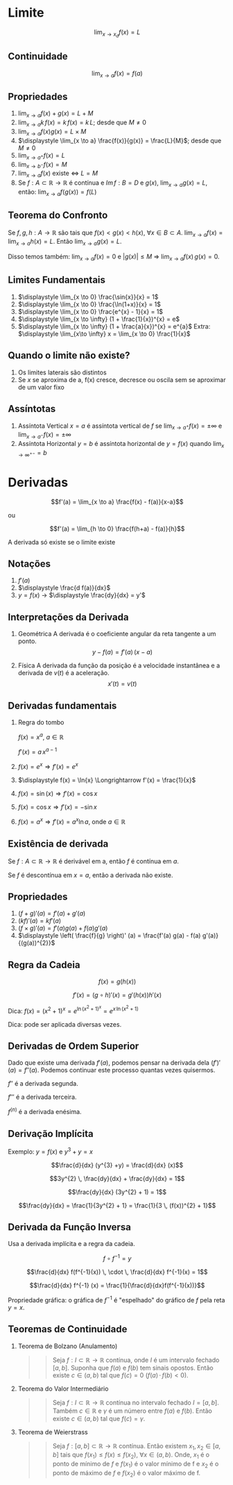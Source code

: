 # Limite
$$\lim_{x \to x_{d}} f(x) = L$$
## Continuidade
$$\lim_{x \to a} f(x) = f(a)$$
## Propriedades
1. $\displaystyle \lim_{x \to a} f(x) + g(x) = L + M$
2. $\displaystyle \lim_{x \to a} k \, f(x) = k \, f(x) = k \, L$; desde que $M \neq 0$
3. $\displaystyle \lim_{x \to a} f(x) g(x) = L \times M$
4. $\displaystyle \lim_{x \to a} \frac{f(x)}{g(x)} = \frac{L}{M}$; desde que $M \neq 0$
5. $\displaystyle \lim_{x \to a^{+}} f(x) = L$
6. $\displaystyle \lim_{x \to b^{-}} f(x) = M$
7. $\displaystyle \lim_{x \to a} f(x)$ existe <=> $L = M$
8. Se $f: A \subset \mathbb{R} \to \mathbb{R}$ é contínua e $Im \, f: B = D$ e $g(x)$, $\displaystyle \lim_{x \to a} g(x) = L$, então: $\displaystyle \lim_{x \to a} f(g(x)) = f(L)$ 
## Teorema do Confronto
Se $f, g, h: A \to \mathbb{R}$ são tais que $f(x) < g(x) < h(x)$, $\forall x \in B \subset A$. $\displaystyle \lim_{x \to a} f(x) = \lim_{x \to a} h(x) = L$. Então $\displaystyle \lim_{x \to a} g(x) = L$. 

Disso temos também: $\displaystyle \lim_{x \to a} f(x) = 0$ e $|g(x)| \leq M$ => $\displaystyle \lim_{x \to a} f(x) \, g(x) = 0$.
## Limites Fundamentais
1. $\displaystyle \lim_{x \to 0} \frac{\sin{x}}{x} = 1$
2. $\displaystyle \lim_{x \to 0} \frac{\ln(1+x)}{x} = 1$
3. $\displaystyle \lim_{x \to 0} \frac{e^{x} - 1}{x} = 1$ 
4. $\displaystyle \lim_{x \to \infty} (1 + \frac{1}{x})^{x} = e$ 
5. $\displaystyle \lim_{x \to \infty} (1 + \frac{a}{x})^{x} = e^{a}$
Extra: $\displaystyle \lim_{x\to \infty} x = \lim_{x \to 0} \frac{1}{x}$
## Quando o limite não existe?
1. Os limites laterais são distintos
2. Se $x$ se aproxima de a, f(x) cresce, decresce ou oscila sem se aproximar de um valor fixo
## Assíntotas
1. Assíntota Vertical
	$x = a$ é assíntota vertical de $f$ se $\displaystyle \lim_{x \to a^{+}} f(x) = \pm \infty$ e $\displaystyle \lim_{x \to a^{-}} f(x) = \pm \infty$
2. Assíntota Horizontal
	$y = b$ é assíntota horizontal de $y = f(x)$ quando $\displaystyle \lim_{x \to \infty^{+-}} = b$ 
# Derivadas
$$f'(a) = \lim_{x \to a} \frac{f(x) - f(a)}{x-a}$$

ou

$$f'(a) = \lim_{h \to 0} \frac{f(h+a) - f(a)}{h}$$

A derivada só existe se o limite existe
## Notações
1. $f'(a)$
2. $\displaystyle \frac{d f(a)}{dx}$
3. $y = f(x)$ -> $\displaystyle \frac{dy}{dx} = y'$
## Interpretações da Derivada
1. Geométrica
	A derivada é o coeficiente angular da reta tangente a um ponto. 
	$$y - f(a) = f'(a) \, (x-a)$$
	
1. Física
	A derivada da função da posição é a velocidade instantânea e a derivada de $v(t)$ é a aceleração. 
	$$x'(t) = v(t)$$
## Derivadas fundamentais
1. Regra do tombo

	$\displaystyle f(x) = x^{a}$, $a \in \mathbb{R}$
	
	$f'(x) = a \, x^{a - 1}$
2. $\displaystyle f(x) = e^{x} \Longrightarrow f'(x) = e^{x}$
3. $\displaystyle f(x) = \ln{x} \Longrightarrow f'(x) = \frac{1}{x}$
4. $\displaystyle f(x) = \sin(x) \Longrightarrow f'(x) = \cos{x}$
5. $\displaystyle f(x) = \cos{x} \Longrightarrow f'(x) = - \sin{x}$
6. $\displaystyle f(x) = a^{x} \Longrightarrow f'(x) = a^{x} \ln{a}$, onde $a \in \mathbb{R}$
## Existência de derivada
Se $f: A \subset \mathbb{R} \longrightarrow \mathbb{R}$ é derivável em a, então $f$ é contínua em $a$.

Se $f$ é descontínua em $x = a$, então a derivada não existe.
## Propriedades
1. $\displaystyle (f+g)' (a) = f'(a) + g'(a)$
2. $\displaystyle (k f)' (a) = k  f'(a)$
3. $\displaystyle (f \times g)' (a) = f'(a)  g(a) + f(a)  g'(a)$
4. $\displaystyle \left( \frac{f}{g} \right)' (a) = \frac{f'(a)  g(a) - f(a)  g'(a)}{(g(a))^{2}}$ 
## Regra da Cadeia
$$f(x) = g(h(x))$$

$$f'(x) = (g \circ h)' (x) = g'(h(x))  h'(x)$$

Dica: $\displaystyle f(x) = (x^{2} + 1)^{x} = e^{\ln{(x^{2} + 1)^{x}}} = e^{x \, \ln{(x^2 + 1)}}$  

Dica: pode ser aplicada diversas vezes.
## Derivadas de Ordem Superior
Dado que existe uma derivada $f'(a)$, podemos pensar na derivada dela $(f')' (a) = f''(a)$. Podemos continuar este processo quantas vezes quisermos.

$\displaystyle f''$ é a derivada segunda.

$\displaystyle f'''$ é a derivada terceira.

$\displaystyle f^{(n)}$ é a derivada enésima.
## Derivação Implícita
Exemplo: $y = f(x)$ e $\displaystyle y^{3} + y = x$

$$\frac{d}{dx} (y^{3} +y) = \frac{d}{dx} (x)$$

$$3y^{2} \, \frac{dy}{dx} + \frac{dy}{dx} = 1$$

$$\frac{dy}{dx} (3y^{2} + 1) = 1$$

$$\frac{dy}{dx} = \frac{1}{3y^{2} + 1} = \frac{1}{3 \, (f(x))^{2} + 1}$$
## Derivada da Função Inversa
Usa a derivada implícita e a regra da cadeia.

$$f \circ f^{-1} = y$$

$$\frac{d}{dx} f(f^{-1}(x)) \, \cdot \, \frac{d}{dx} f^{-1}(x) = 1$$

$$\frac{d}{dx} f^{-1} (x) = \frac{1}{\frac{d}{dx}f(f^{-1}(x))}$$

Propriedade gráfica: o gráfica de $f^{-1}$ é "espelhado" do gráfico de $f$ pela reta $y = x$.
## Teoremas de Continuidade
1. Teorema de Bolzano (Anulamento)
	>>Seja $\displaystyle f: I \subset \mathbb{R} \longrightarrow \mathbb{R}$ contínua, onde $I$ é um intervalo fechado $[a, b]$. Suponha que $f(a)$ e $f(b)$ tem sinais opostos. Então existe $\displaystyle c \in (a, b)$ tal que $f(c) = 0$ ($f(a) \, \cdot \, f(b) < 0$).
2.  Teorema do Valor Intermediário
	>> Seja  $\displaystyle f: I \subset \mathbb{R} \longrightarrow \mathbb{R}$ contínua no intervalo fechado $I = [a, b]$. Também $\displaystyle c \in \mathbb{R}$ e $\gamma$ é um número entre $f(a)$ e $f(b)$. Então existe $c \in (a, b)$ tal que $f(c) = \gamma$.
	>> 
3. Teorema de Weierstrass
	>> Seja  $\displaystyle f: [a, b] \subset \mathbb{R} \longrightarrow \mathbb{R}$ contínua. Então existem $x_{1}, x_{2} \in [a,b]$ tais que $f(x_{1}) \leq f(x) \leq f(x_{2})$, $\forall x \in (a, b)$. Onde, $x_{1}$ é o ponto de mínimo de $f$ e $f(x_{1})$ é o valor mínimo de f e $x_{2}$ é o ponto de máximo de $f$ e $f(x_{2})$ é o valor máximo de f.